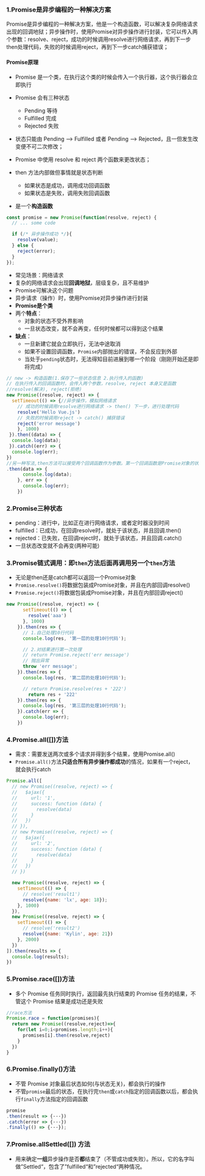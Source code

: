 ### 1.Promise是异步编程的一种解决方案

Promise是异步编程的一种解决方案，他是一个构造函数，可以解决复杂网络请求出现的回调地狱；异步操作时，使用Promise对异步操作进行封装，它可以传入两个参数：resolve、reject，成功的时候调用resolve进行网络请求，再到下一步then处理代码，失败的时候调用reject，再到下一步catch捕获错误；

#### Promise原理

- Promise 是一个类，在执行这个类的时候会传入一个执行器，这个执行器会立即执行
  
- Promise 会有三种状态

  - Pending 等待
  - Fulfilled 完成
  - Rejected 失败

- 状态只能由 Pending --> Fulfilled 或者 Pending --> Rejected，且一但发生改变便不可二次修改；
  
- Promise 中使用 resolve 和 reject 两个函数来更改状态；
  
- then 方法内部做但事情就是状态判断

  - 如果状态是成功，调用成功回调函数
  - 如果状态是失败，调用失败回调函数



- 是一个**构造函数**

```js
const promise = new Promise(function(resolve, reject) {
  // ... some code

  if (/* 异步操作成功 */){
    resolve(value);
  } else {
    reject(error);
  }
});
```

- 常见场景：网络请求
- 复杂的网络请求会出现**回调地狱**，层级复杂，且不易维护
- Promise可解决这个问题
- 异步请求（操作）时，使用Promise对异步操作进行封装
- **Promise是个类**
- 两个**特点**：
  - 对象的状态不受外界影响
  - 一旦状态改变，就不会再变，任何时候都可以得到这个结果
- **缺点**：
  - 一旦新建它就会立即执行，无法中途取消
  - 如果不设置回调函数，`Promise`内部抛出的错误，不会反应到外部
  - 当处于`pending`状态时，无法得知目前进展到哪一个阶段（刚刚开始还是即将完成）

```js
// new -> 构造函数(1.保存了一些状态信息 2.执行传入的函数)
// 在执行传入的回调函数时，会传入两个参数，resolve, reject 本身又是函数
//resolve(解决), reject(拒绝)
new Promise((resolve, reject) => {
  setTimeout(() => {//异步操作，模拟网络请求
    // 成功的时候调用resolve进行网络请求 -> then() 下一步，进行处理代码
    resolve('Hello Vue.js')
    // 失败的时候调用reject -> catch() 捕获错误
    reject('error message')
  	}, 1000)
 }).then((data) => {
  console.log(data);
 }).catch((err) => {
  console.log(err);
})
//另一种写法,then方法可以接受两个回调函数作为参数。第一个回调函数是Promise对象的状态变为resolved时调用，第二个回调函数是Promise对象的状态变为rejected时调用
.then(data => {
      console.log(data);
    }, err => {
      console.log(err);
    })
```

### 2.Promise三种状态

- pending：进行中，比如正在进行网络请求，或者定时器没到时间
- fulfilled：已成功，在回调resolve时，就处于该状态，并且回调.then()
- rejected：已失败，在回调reject时，就处于该状态，并且回调.catch()
- 一旦状态改变就不会再变(两种可能)

### 3.Promise链式调用：即`then`方法后面再调用另一个`then`方法

- 无论是then还是catch都可以返回一个Promise对象
- `Promise.resolve()`将数据包装成Promise对象，并且在内部回调resolve()
- `Promise.reject()`将数据包装成Promise对象，并且在内部回调reject()

```js
new Promise((resolve, reject) => {
      setTimeout(() => {
        resolve('aaa')
      }, 1000)
    }).then(res => {
      // 1.自己处理10行代码
      console.log(res, '第一层的处理10行代码');

      // 2.对结果进行第一次处理
      // return Promise.reject('err message')
      // 抛出异常
      throw 'err message';
    }).then(res => {
      console.log(res, '第二层的处理10行代码');

      // return Promise.resolve(res + '222')
  		return res + '222'
    }).then(res => {
      console.log(res, '第三层的处理10行代码');
    }).catch(err => {
      console.log(err);
    })
```

### 4.Promise.all([])方法

- 需求：需要发送两次或多个请求并得到多个结果，使用Promise.all()
- `Promise.all()`方法**只适合所有异步操作都成功**的情况，如果有一个reject，就会执行catch

```js
Promise.all([
  // new Promise((resolve, reject) => {
  //   $ajax({
  //     url: '1',
  //     success: function (data) {
  //       resolve(data)
  //     }
  //   })
  // }),
  // new Promise((resolve, reject) => {
  //   $ajax({
  //     url: '2',
  //     success: function (data) {
  //       resolve(data)
  //     }
  //   })
  // })

  new Promise((resolve, reject) => {
    setTimeout(() => {
      // resolve('result1')
      resolve({name: 'lx', age: 18});
    }, 1000)
  }),
  new Promise((resolve, reject) => {
    setTimeout(() => {
      // resolve('result2')
      resolve({name: 'Kylin', age: 21})
    }, 2000)
  })
]).then(results => {
  console.log(results);
})
```

### 5.Promise.race([])方法

- 多个 Promise 任务同时执行，返回最先执行结束的 Promise 任务的结果，不管这个 Promise 结果是成功还是失败

```js
//race方法
Promise.race = function(promises){
  return new Promise((resolve,reject)=>{
    for(let i=0;i<promises.length;i++){
      promises[i].then(resolve,reject)
    }
  })
}
```

### 6.Promise.finally()方法

- 不管 Promise 对象最后状态如何(与状态无关)，都会执行的操作
- 不管`promise`最后的状态，在执行完`then`或`catch`指定的回调函数以后，都会执行`finally`方法指定的回调函数

```js
promise
.then(result => {···})
.catch(error => {···})
.finally(() => {···});
```

### 7.Promise.allSettled([]) 方法

- 用来确定**一组**异步操作是否**都**结束了（不管成功或失败）。所以，它的名字叫做”Settled“，包含了”fulfilled“和”rejected“两种情况。

